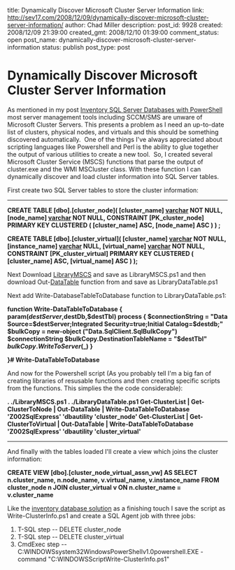 title: Dynamically Discover Microsoft Cluster Server Information
link: http://sev17.com/2008/12/09/dynamically-discover-microsoft-cluster-server-information/
author: Chad Miller
description: 
post_id: 9928
created: 2008/12/09 21:39:00
created_gmt: 2008/12/10 01:39:00
comment_status: open
post_name: dynamically-discover-microsoft-cluster-server-information
status: publish
post_type: post

# Dynamically Discover Microsoft Cluster Server Information

As mentioned in my post [Inventory SQL Server Databases with PowerShell](/2008/11/inventory-sql-server-databases-with-powershell/) most server management tools including SCCM/SMS are unware of Microsoft Cluster Servers. This presents a problem as I need an up-to-date list of clusters, physical nodes, and virtuals and this should be something discovered automatically.  One of the things I've always appreciated about scripting languages like Powershell and Perl is the ability to glue together the output of various utilities to create a new tool.  So, I created several Microsoft Cluster Service (MSCS) functions that parse the output of cluster.exe and the WMI MSCluster class. With these function I can dynamically discover and load cluster information into SQL Server tables.

First create two SQL Server tables to store the cluster information:

** **

**CREATE TABLE [dbo].[cluster_node]( [cluster_name] [varchar](50) NOT NULL, [node_name] [varchar](50) NOT NULL, CONSTRAINT [PK_cluster_node] PRIMARY KEY CLUSTERED ( [cluster_name] ASC, [node_name] ASC ) ) ;**

**CREATE TABLE [dbo].[cluster_virtual]( [cluster_name] [varchar](50) NOT NULL, [instance_name] [varchar](50) NULL, [virtual_name] [varchar](50) NOT NULL, CONSTRAINT [PK_cluster_virtual] PRIMARY KEY CLUSTERED ( [cluster_name] ASC, [virtual_name] ASC ) );**

Next Download [LibraryMSCS](http://www.poshcode.org/724) and save as LibraryMSCS.ps1 and then download Out-[DataTable](http://thepowershellguy.com/blogs/posh/archive/2007/01/21/powershell-gui-scripblock-monitor-script.aspx) function from and save as LibraryDataTable.ps1

Next add Write-DatabaseTableToDatabase function to LibraryDataTable.ps1:

**function Write-DataTableToDatabase { param($destServer,$destDb,$destTbl) process { $connectionString = "Data Source=$destServer;Integrated Security=true;Initial Catalog=$destdb;" $bulkCopy = new-object ("Data.SqlClient.SqlBulkCopy") $connectionString $bulkCopy.DestinationTableName = "$destTbl" $bulkCopy.WriteToServer($_) }**

**}# Write-DataTableToDatabase**

And now for the Powershell script (As you probably tell I'm a big fan of creating libraries of resusable functions and then creating specific scripts from the functions. This simplies the the code considerable):

**. ./LibraryMSCS.ps1 . ./LibraryDataTable.ps1 Get-ClusterList | Get-ClusterToNode | Out-DataTable | Write-DataTableToDatabase 'Z002SqlExpress' 'dbautility 'cluster_node' Get-ClusterList | Get-ClusterToVirtual | Out-DataTable | Write-DataTableToDatabase 'Z002SqlExpress' 'dbautility 'cluster_virtual'**

****

And finally with the tables loaded I'll create a view which joins the cluster information:

**CREATE VIEW [dbo].[cluster_node_virtual_assn_vw] AS SELECT n.cluster_name, n.node_name, v.virtual_name, v.instance_name FROM cluster_node n JOIN cluster_virtual v ON n.cluster_name = v.cluster_name**

Like the [inventory database solution](/2008/11/inventory-sql-server-databases-with-powershell/) as a finishing touch I save the script as Write-ClusterInfo.ps1 and create a SQL Agent job with three jobs:

  1. T-SQL step -- DELETE cluster_node
  2. T-SQL step -- DELETE cluster_virtual
  3. CmdExec step -- C:WINDOWSsystem32WindowsPowerShellv1.0powershell.EXE -command "C:WINDOWSScriptWrite-ClusterInfo.ps1"